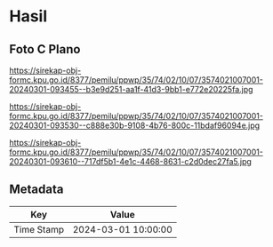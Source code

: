 # Hasil

## Foto C Plano

https://sirekap-obj-formc.kpu.go.id/8377/pemilu/ppwp/35/74/02/10/07/3574021007001-20240301-093455--b3e9d251-aa1f-41d3-9bb1-e772e20225fa.jpg

https://sirekap-obj-formc.kpu.go.id/8377/pemilu/ppwp/35/74/02/10/07/3574021007001-20240301-093530--c888e30b-9108-4b76-800c-11bdaf96094e.jpg

https://sirekap-obj-formc.kpu.go.id/8377/pemilu/ppwp/35/74/02/10/07/3574021007001-20240301-093610--717df5b1-4e1c-4468-8631-c2d0dec27fa5.jpg


## Metadata

| Key        | Value               |
| ---------- | ------------------- |
| Time Stamp | 2024-03-01 10:00:00 |



